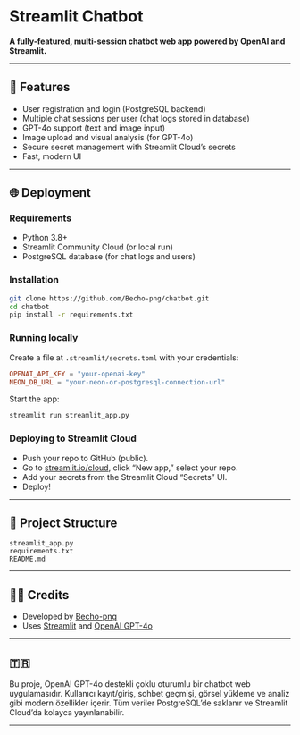 # Streamlit Chatbot

**A fully-featured, multi-session chatbot web app powered by OpenAI and Streamlit.**

---

## 🚀 Features

* User registration and login (PostgreSQL backend)
* Multiple chat sessions per user (chat logs stored in database)
* GPT-4o support (text and image input)
* Image upload and visual analysis (for GPT-4o)
* Secure secret management with Streamlit Cloud’s secrets
* Fast, modern UI

---

## 🌐 Deployment

### Requirements

* Python 3.8+
* Streamlit Community Cloud (or local run)
* PostgreSQL database (for chat logs and users)

### Installation

```bash
git clone https://github.com/Becho-png/chatbot.git
cd chatbot
pip install -r requirements.txt
```

### Running locally

Create a file at `.streamlit/secrets.toml` with your credentials:

```toml
OPENAI_API_KEY = "your-openai-key"
NEON_DB_URL = "your-neon-or-postgresql-connection-url"
```

Start the app:

```bash
streamlit run streamlit_app.py
```

### Deploying to Streamlit Cloud

* Push your repo to GitHub (public).
* Go to [streamlit.io/cloud](https://streamlit.io/cloud), click “New app,” select your repo.
* Add your secrets from the Streamlit Cloud “Secrets” UI.
* Deploy!

---

## 📂 Project Structure

```
streamlit_app.py
requirements.txt
README.md
```

---

## 🧑‍💻 Credits

* Developed by [Becho-png](https://github.com/Becho-png)
* Uses [Streamlit](https://streamlit.io/) and [OpenAI GPT-4o](https://platform.openai.com/)

---

## 🇹🇷 

Bu proje, OpenAI GPT-4o destekli çoklu oturumlu bir chatbot web uygulamasıdır.
Kullanıcı kayıt/giriş, sohbet geçmişi, görsel yükleme ve analiz gibi modern özellikler içerir.
Tüm veriler PostgreSQL’de saklanır ve Streamlit Cloud’da kolayca yayınlanabilir.

---
